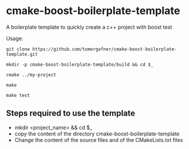 # cmake-boost-boilerplate-template
A boilerplate template to quickly create a c++ project with boost test

Usage:
```
git clone https://github.com/tomergafner/cmake-boost-boilerplate-template.git

mkdir -p cmake-boost-boilerplate-template/build && cd $_

cmake ../my-project

make

make test
```

## Steps required to use the template
* mkdir <project_name> && cd $_
* copy the content of the directory cmake-boost-boilerplate-template
* Change the content of the source files and of the CMakeLists.txt files
